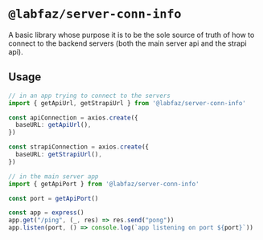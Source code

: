 # `@labfaz/server-conn-info`

A basic library whose purpose it is to be the sole source of truth of how to connect to the backend servers (both the main server api and the strapi api).

## Usage

```typescript
// in an app trying to connect to the servers
import { getApiUrl, getStrapiUrl } from '@labfaz/server-conn-info'

const apiConnection = axios.create({
  baseURL: getApiUrl(),
})

const strapiConnection = axios.create({
  baseURL: getStrapiUrl(),
})

```


```typescript
// in the main server app
import { getApiPort } from '@labfaz/server-conn-info'

const port = getApiPort()

const app = express()
app.get("/ping", (_, res) => res.send("pong"))
app.listen(port, () => console.log(`app listening on port ${port}`))
```

